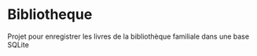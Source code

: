 # Bibliotheque
Projet pour enregistrer les livres de la bibliothèque familiale dans une base SQLite
